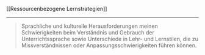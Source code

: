 [[Ressourcenbezogene Lernstrategien]]

---

>Sprachliche und kulturelle Herausforderungen meinen Schwierigkeiten beim Verständnis und Gebrauch der Unterrichtssprache sowie Unterschiede in Lehr- und Lernstilen, die zu Missverständnissen oder Anpassungsschwierigkeiten führen können.
